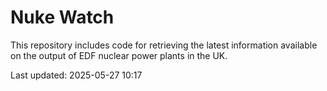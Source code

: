 # Nuke Watch

This repository includes code for retrieving the latest information available on the output of EDF nuclear power plants in the UK.

Last updated: 2025-05-27 10:17